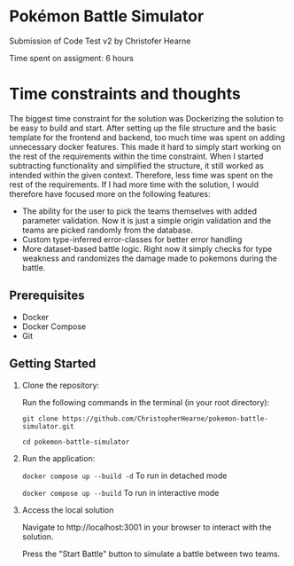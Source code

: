# Pokémon Battle Simulator

Submission of Code Test v2 by Christofer Hearne

Time spent on assigment: 6 hours

# Time constraints and thoughts
The biggest time constraint for the solution was Dockerizing the solution to be easy to build and start. After setting up the file structure and the basic template for the frontend and backend, too much time was spent on adding unnecessary docker features. This made it hard to simply start working on the rest of the requirements within the time constraint. When I started subtracting functionality and simplified the structure, it still worked as intended within the given context. Therefore, less time was spent on the rest of the requirements. If I had more time with the solution, I would therefore have focused more on the following features: 

- The ability for the user to pick the teams themselves with added parameter validation. Now it is just a simple origin validation and the teams are picked randomly from the database. 
- Custom type-inferred error-classes for better error handling
- More dataset-based battle logic. Right now it simply checks for type weakness and randomizes the damage made to pokemons during the battle. 

## Prerequisites

- Docker
- Docker Compose
- Git

## Getting Started

1. Clone the repository:

	Run the following commands in the terminal (in your root directory):

   ```git clone https://github.com/ChristopherHearne/pokemon-battle-simulator.git```

   ```cd pokemon-battle-simulator```
 2. Run the application:

	```docker compose up --build -d``` To run in detached mode

	```docker compose up --build``` To run in interactive mode
	
 3. Access the local solution

	Navigate to http://localhost:3001 in your browser to interact with the solution.

	Press the "Start Battle" button to simulate a battle between two teams.
